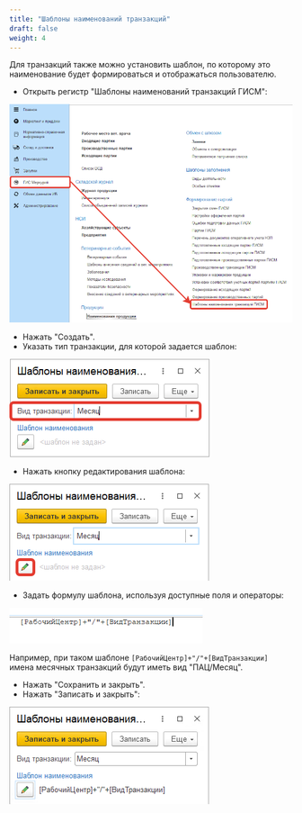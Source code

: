 ```yaml
---
title: "Шаблоны наименований транзакций"
draft: false
weight: 4
---
```


Для транзакций также можно установить шаблон, по которому это наименование будет формироваться и отображаться пользователю.

- Открыть регистр "Шаблоны наименований транзакций ГИСМ":

![1](1.png)

- Нажать "Создать".
- Указать тип транзакции, для которой задается шаблон:

![2](2.png)

- Нажать кнопку редактирования шаблона:

![3](3.png)

- Задать формулу шаблона, используя доступные поля и операторы:

![4](4.png)

Например, при таком шаблоне `[РабочийЦентр]+"/"+[ВидТранзакции]` имена месячных транзакций будут иметь вид "ПАЦ/Месяц".

- Нажать "Сохранить и закрыть".
- Нажать "Записать и закрыть":

![5](5.png)
